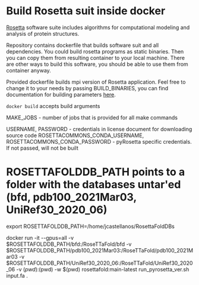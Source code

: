 # Build Rosetta suit inside docker

[Rosetta](https://www.rosettacommons.org/software) software suite includes algorithms for computational modeling and analysis of protein structures.

Repository contains dockerfile that builds software suit and all dependencies.
You could build rosetta programs as static binaries. Then you can copy them from resulting container to your local machine. There are other ways to build this software, you should be able to use them from container anyway.

Provided dockerfile builds mpi version of Rosetta application. Feel free to change it to your needs by passing BUILD_BINARIES, you can find documentation for building parameters [here](https://www.rosettacommons.org/docs/latest/build_documentation/Build-Documentation#setting-up-rosetta-3_alternative-setup-for-individual-workstations_scons-mac-linux).

`docker build` accepts build arguments


MAKE_JOBS - number of jobs that is provided for all make commands

USERNAME, PASSWORD - credentials in license document for downloading source code
ROSETTACOMMONS_CONDA_USERNAME, ROSETTACOMMONS_CONDA_PASSWORD - pyRosetta specific credentials. If not passed, will not be built

# ROSETTAFOLDDB_PATH points to a folder with the databases untar'ed (bfd, pdb100_2021Mar03, UniRef30_2020_06)
export ROSETTAFOLDDB_PATH=/home/jcastellanos/RosettaFoldDBs


 docker run -it --gpus=all -v $ROSETTAFOLDDB_PATH/bfd:/RoseTTaFold/bfd -v $ROSETTAFOLDDB_PATH/pdb100_2021Mar03:/RoseTTaFold/pdb100_2021Mar03 -v  $ROSETTAFOLDDB_PATH/UniRef30_2020_06:/RoseTTaFold/UniRef30_2020_06 -v $(pwd):$(pwd) -w $(pwd) rosettafold:main-latest run_pyrosetta_ver.sh input.fa .
